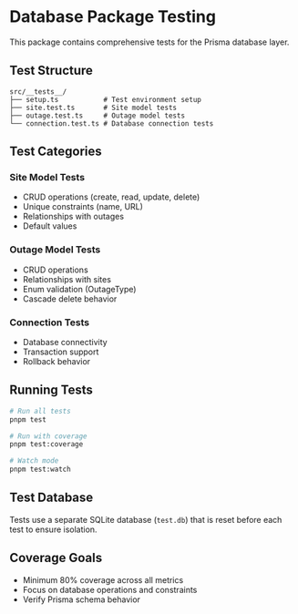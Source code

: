 # Database Package Testing

This package contains comprehensive tests for the Prisma database layer.

## Test Structure

```
src/__tests__/
├── setup.ts           # Test environment setup
├── site.test.ts       # Site model tests
├── outage.test.ts     # Outage model tests
└── connection.test.ts # Database connection tests
```

## Test Categories

### Site Model Tests
- CRUD operations (create, read, update, delete)
- Unique constraints (name, URL)
- Relationships with outages
- Default values

### Outage Model Tests
- CRUD operations
- Relationships with sites
- Enum validation (OutageType)
- Cascade delete behavior

### Connection Tests
- Database connectivity
- Transaction support
- Rollback behavior

## Running Tests

```bash
# Run all tests
pnpm test

# Run with coverage
pnpm test:coverage

# Watch mode
pnpm test:watch
```

## Test Database

Tests use a separate SQLite database (`test.db`) that is reset before each test to ensure isolation.

## Coverage Goals

- Minimum 80% coverage across all metrics
- Focus on database operations and constraints
- Verify Prisma schema behavior